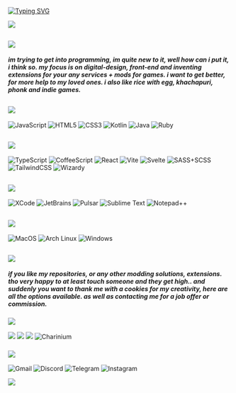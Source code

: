 <a href="https://git.io/typing-svg"><img src="https://readme-typing-svg.demolab.com?font=Fira+Code&duration=2500&pause=1000&color=C5C5C5&center=true&vCenter=true&width=500&lines=Vsevolod's+spot%2C+no+ghosts+allowed!;Aqu%C3%AD+es+el+feo+de+Vsevolod%2C+%C2%A1nada+de+fantasmas!;Aqui+%C3%A9+o+esconderijo+do+Vsevolod%2C+sem+fantasmas!;%D0%97%D0%B4%D0%B5%D1%81%D1%8C+%D0%BC%D0%B5%D1%81%D1%82%D0%B5%D1%87%D0%BA%D0%BE+%D0%92%D1%81%D0%B5%D0%B2%D0%BE%D0%BB%D0%BE%D0%B4%D0%B0+%D0%BE%D1%82+%D0%B2%D1%81%D1%8F%D0%BA%D0%B8%D1%85+%D0%BF%D1%80%D0%B8%D0%B7%D1%80%D0%B0%D0%BA%D0%BE%D0%B2.;%E3%81%93%E3%81%93%E3%81%AF%E3%83%B4%E3%82%BB%E3%83%B4%E3%82%A9%E3%83%AD%E3%83%89%E3%81%AE%E3%82%A2%E3%82%B8%E3%83%88%E3%80%81%E5%B9%BD%E9%9C%8A%E3%81%AA%E3%82%93%E3%81%A6%E5%85%A5%E3%82%8C%E3%81%AD%E3%83%BC%E3%81%9C%EF%BC%81;Vsevolod%E7%9A%84%E5%9C%B0%E7%9B%98%EF%BC%8C%E9%AC%BC%E6%BB%9A%E5%BC%80%EF%BC%81" alt="Typing SVG" /></a>

<img src="https://i.imgur.com/Ujy02bg.png">

## <img src="https://i.imgur.com/GTnFQwR.png">

_**im trying to get into programming, im quite new to it, well how can i put it, i think so. my focus is on digital-design, front-end and inventing extensions for your any services + mods for games. i want to get better, for more help to my loved ones. i also like rice with egg, khachapuri, phonk and indie games.**_

## <img src="https://i.imgur.com/LMXhKoG.png">
![JavaScript](https://img.shields.io/badge/JavaScript-F7DF1E?style=for-the-badge&labelColor=black&logo=javascript&logoColor=F7DF1E)
![HTML5](https://img.shields.io/badge/HTML-E34F26?style=for-the-badge&labelColor=black&logo=html5&logoColor=E34F26)
![CSS3](https://img.shields.io/badge/CSS-%231572B6.svg?style=for-the-badge&labelColor=black&logo=css&logoColor=blue)
![Kotlin](https://img.shields.io/badge/Kotlin-7F52FF?style=for-the-badge&labelColor=black&logo=kotlin&logoColor=7F52FF)
![Java](https://img.shields.io/badge/Java-C5C5C5?style=for-the-badge&labelColor=black&logo=java&logoColor=F7DF1E)
![Ruby](https://img.shields.io/badge/Ruby-CC342D?style=for-the-badge&labelColor=black&logo=ruby&logoColor=CC342D)


## <img src="https://i.imgur.com/DWlasQK.png">
![TypeScript](https://img.shields.io/badge/TypeScript-3178C6?style=for-the-badge&labelColor=black&logo=typescript&logoColor=3178C6)
![CoffeeScript](https://img.shields.io/badge/CoffeeScript-2F2625?style=for-the-badge&labelColor=black&logo=coffeescript&logoColor=2F2625)
![React](https://img.shields.io/badge/React-61DAFB?style=for-the-badge&labelColor=black&logo=react&logoColor=61DAFB)
![Vite](https://img.shields.io/badge/Vite-646CFF?style=for-the-badge&labelColor=black&logo=vite&logoColor=646CFF)
![Svelte](https://img.shields.io/badge/Svelte-FF3E00?style=for-the-badge&labelColor=black&logo=svelte&logoColor=FF3E00)
![SASS+SCSS](https://img.shields.io/badge/SASS/SCSS-CC6699?style=for-the-badge&labelColor=black&logo=sass&logoColor=CC6699)
![TailwindCSS](https://img.shields.io/badge/TailwindCSS-06B6D4?style=for-the-badge&labelColor=black&logo=tailwindcss&logoColor=06B6D4)
![Wizardy](https://img.shields.io/badge/CSS_Wizardy-F43059?style=for-the-badge&labelColor=black&logo=csswizardry&logoColor=F43059)

## <img src="https://i.imgur.com/1O4PcTu.png">
![XCode](https://img.shields.io/badge/XCode-147EFB?style=for-the-badge&labelColor=black&logo=xcode&logoColor=147EFB)
![JetBrains](https://img.shields.io/badge/JetBrains-000000?style=for-the-badge&labelColor=black&logo=jetbrains&logoColor=white)
![Pulsar](https://img.shields.io/badge/Pulsar-C5C5C5?style=for-the-badge&labelColor=gray&logo=pulsar&logoColor=gray)
![Sublime Text](https://img.shields.io/badge/Sublime_Text-FF9800?style=for-the-badge&labelColor=black&logo=sublimetext&logoColor=FF9800)
![Notepad++](https://img.shields.io/badge/Notepad++-90E59A?style=for-the-badge&labelColor=black&logo=notepadplusplus&logoColor=90E59A)

## <img src="https://i.imgur.com/ljoHvWp.png">
![MacOS](https://img.shields.io/badge/MacOS-000000?style=for-the-badge&labelColor=black&logo=macos&logoColor=white)
![Arch Linux](https://img.shields.io/badge/Arch_Linux-1793D1?style=for-the-badge&labelColor=black&logo=archlinux&logoColor=1793D1)
![Windows](https://img.shields.io/badge/Windows_+_Seelen_UI-C5C5C5?style=for-the-badge&labelColor=C5C5C5&logo=windows&logoColor=white)

## <img src="https://i.imgur.com/Py8Kjm0.png">
_**if you like my repositories, or any other modding solutions, extensions. tho very happy to at least touch someone and they get high.. and suddenly you want to thank me with a cookies for my creativity, here are all the options available. as well as contacting me for a job offer or commission.**_

### <img src="https://i.imgur.com/qzvjn66.png">
<a href="https://ko-fi.com/aurinthiel" target="_blank"><img src="https://img.shields.io/badge/KoFi-C25A14?style=for-the-badge&labelColor=black&logo=kofi&logoColor=C25A14" target="_blank"></a>
<a href="https://patreon.com/aurinthiel" target="_blank"><img src="https://img.shields.io/badge/Patreon-000000?style=for-the-badge&labelColor=black&logo=patreon&logoColor=white" target="_blank"></a>
<a href="https://boosty.to/aurinthiel" target="_blank"><img src="https://img.shields.io/badge/Boosty-F15F2C?style=for-the-badge&labelColor=black&logo=boosty&logoColor=F15F2C" target="_blank"></a>
![Charinium](https://img.shields.io/badge/Charinium-000000?style=for-the-badge&labelColor=c5c5c5&logo=charinium&logoColor=white) 

### <img src="https://i.imgur.com/9KwWAN9.png">
![Gmail](https://img.shields.io/badge/filet2023@gmail.com-EA4335?style=for-the-badge&labelColor=black&logo=gmail&logoColor=EA4335)
![Discord](https://img.shields.io/badge/aurinthiel-5865F2?style=for-the-badge&labelColor=black&logo=discord&logoColor=5865F2)
![Telegram](https://img.shields.io/badge/@kaituchi-26A5E4?style=for-the-badge&labelColor=black&logo=telegram&logoColor=26A5E4)
![Instagram](https://img.shields.io/badge/@aurinthiel-FF0069?style=for-the-badge&labelColor=black&logo=instagram&logoColor=FF0069)

<img src="https://i.imgur.com/Ujy02bg.png">
